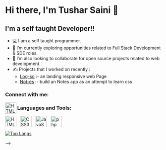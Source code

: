 # Hi there, I'm Tushar Saini 👋 
## I'm a self taught Developer!!

- 💻 I am a self taught programmer.
- 🌱 I’m currently exploring opportunities related to Full Stack Development & SDE roles.
- 💞️ I’m also looking to collaborate for open source projects related to web development.
- ✍️ Projects that I worked on recently :
  - [Log-so](https://github.com/Sainitu/LANDING-PAGE) :- an landing responsive web Page 
  - [Not-es](https://github.com/Sainitu/Notes) :- build an Notes app as an attempt to learn css



### Connect with me:
[<img align="left" alt="HTML5" width="36px" src="https://brand.linkedin.com/content/dam/me/business/en-us/amp/brand-site/v2/bg/LI-Bug.svg.original.svg" style="pading:10px;" />](https://www.linkedin.com/in/tushar-saini-65b8631a9)



### Languages and Tools:

<img align="left" alt="HTML5" width="36px" src="https://cdn.jsdelivr.net/gh/devicons/devicon/icons/html5/html5-original.svg" style="padding-right:10px;" />
<img align="left" alt="CSS3" width="36px" src="https://cdn.jsdelivr.net/gh/devicons/devicon/icons/css3/css3-original.svg" style="padding-right:10px;" />
<img align="left" alt="JavaScript" width="36px" src="https://cdn.jsdelivr.net/gh/devicons/devicon/icons/javascript/javascript-original.svg" style="padding-right:10px;" />
<img align="left" alt="php" width="36px" src="https://www.php.net/images/logos/new-php-logo.svg" style="padding-right:10px;" />


<br />
<br />

<!-- github stats card  -->
<!-- [![krishna's GitHub stats](https://github-readme-stats.vercel.app/api?username=Sainitu)](https://github.com/Sainitu)

<!-- using html -->
<!-- <a href="https://github.com/Sainitu/so-stats">
  <img
    height="200"
    src="https://so-stats-kurt-liao.vercel.app/api?user=10389571"
  />
</a> -->

<!-- top language card  -->
[![Top Langs](https://github-readme-stats.vercel.app/api/top-langs/?username=Sainitu)](https://github.com/Sainitu)

<!-- github extra pins  -->
<!-- GitHub extra pins allow you to pin more than 6 repositories in your profile using a GitHub readme profile. -->
<!-- [![Readme Card](https://github-readme-stats.vercel.app/api/pin/?username=anuraghazra&repo=github-readme-stats)]() -->

<!-- <img align="center" src="https://camo.githubusercontent.com/e6ca610fc97dc7bc66339557c55be0b62ff470030071afb38802c2107e6b3caf/68747470733a2f2f6769746875622d726561646d652d73747265616b2d73746174732e6865726f6b756170702e636f6d2f3f757365723d616e6d6f6c6268617469613130303126" alt="anmolbhatia1001" data-canonical-src="https://github-readme-streak-stats.herokuapp.com/?user=Sainitu&amp;" style="max-width: 100%;"> --> -->

